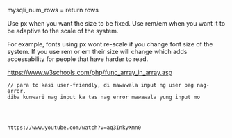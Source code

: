 mysqli_num_rows = return rows




Use px when you want the size to be fixed. Use rem/em when you want it to be adaptive to the scale of the system.

For example, fonts using px wont re-scale if you change font size of the system. If you use rem or em their size will change which adds accessability for people that have harder to read.



https://www.w3schools.com/php/func_array_in_array.asp


    // para to kasi user-friendly, di mawawala input ng user pag nag-error.
    diba kunwari nag input ka tas nag error mawawala yung input mo 




    https://www.youtube.com/watch?v=aq3InkyXmn0